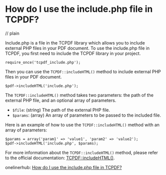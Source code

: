 # How do I use the include.php file in TCPDF?
// plain

Include.php is a file in the TCPDF library which allows you to include external PHP files in your PDF document. To use the include.php file in TCPDF, you first need to include the TCPDF library in your project.

```
require_once('tcpdf_include.php');
```

Then you can use the `TCPDF::includeHTML()` method to include external PHP files in your PDF document.

```
$pdf->includeHTML('include.php');
```

The `TCPDF::includeHTML()` method takes two parameters: the path of the external PHP file, and an optional array of parameters.

* `$file`: (string) The path of the external PHP file.
* `$params`: (array) An array of parameters to be passed to the included file.

Here is an example of how to use the `TCPDF::includeHTML()` method with an array of parameters:

```
$params = array('param1' => 'value1', 'param2' => 'value2');
$pdf->includeHTML('include.php', $params);
```

For more information about the `TCPDF::includeHTML()` method, please refer to the official documentation: [TCPDF::includeHTML()](http://www.tcpdf.org/doc/code/classTCPDF.html#a93e2b3a2a06e7a4c3b1c1f2b8b7d8a7a).

onelinerhub: [How do I use the include.php file in TCPDF?](https://onelinerhub.com/php-tcpdf/how-do-i-use-the-include-php-file-in-tcpdf)